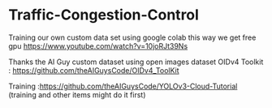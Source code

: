 # Traffic-Congestion-Control
Training our own custom data set using google colab this way we get free gpu https://www.youtube.com/watch?v=10joRJt39Ns

Thanks the AI Guy custom dataset using open images dataset OIDv4 Toolkit : https://github.com/theAIGuysCode/OIDv4_ToolKit

Training :https://github.com/theAIGuysCode/YOLOv3-Cloud-Tutorial (training and other items might do it first)
